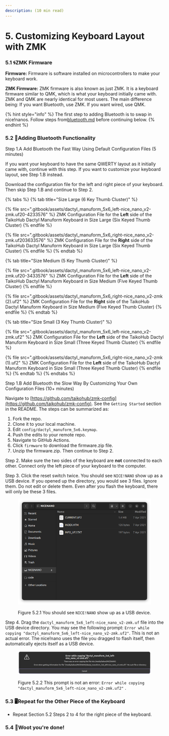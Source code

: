 ```yaml
---
description: (10 min read)
---
```


# 5. Customizing Keyboard Layout with ZMK

### 5.1 🌀ZMK Firmware

**Firmware:** Firmware is software installed on microcontrollers to make your keyboard work.

**ZMK Firmware:** ZMK firmware is also known as just ZMK. It is a keyboard firmware similar to QMK, which is what your keyboard initially came with. ZMK and QMK are nearly identical for most users. The main difference being: If you want Bluetooth, use ZMK. If you want wired, use QMK.



{% hint style="info" %}
The first step to adding Bluetooth is to swap in nice!nanos. Follow steps from[bluetooth.md](swapping-microcontrollers/bluetooth.md "mention") before continuing below.
{% endhint %}



### 5.2 📶Adding Bluetooth Functionality

Step 1.A Add Bluetooth the Fast Way Using Default Configuration Files (5 minutes)

If you want your keyboard to have the same QWERTY layout as it initially came with, continue with this step. If you want to customize your keyboard layout, see Step 1.B instead.&#x20;

Download the configuration file for the left and right piece of your keyboard. Then skip Step 1.B and continue to Step 2.

{% tabs %}
{% tab title="Size Large (6 Key Thumb Cluster)" %}


{% file src=".gitbook/assets/dactyl_manuform_5x6_left-nice_nano_v2-zmk.uf20-4233576" %}
ZMK Configuration File for the **Left** side of the TaikoHub Dactyl Manuform Keyboard in Size Large (Six Keyed Thumb Cluster)
{% endfile %}

{% file src=".gitbook/assets/dactyl_manuform_5x6_right-nice_nano_v2-zmk.uf203633576" %}
ZMK Configuration File for the **Right** side of the TaikoHub Dactyl Manuform Keyboard in Size Large (Six Keyed Thumb Cluster)
{% endfile %}
{% endtab %}

{% tab title="Size Medium (5 Key Thumb Cluster)" %}


{% file src=".gitbook/assets/dactyl_manuform_5x6_left-nice_nano_v2-zmk.uf20-3433576" %}
ZMK Configuration File for the **Left** side of the TaikoHub Dactyl Manuform Keyboard in Size Medium (Five Keyed Thumb Cluster)
{% endfile %}

{% file src=".gitbook/assets/dactyl_manuform_5x6_right-nice_nano_v2-zmk (2).uf2" %}
ZMK Configuration File for the **Right** side of the TaikoHub Dactyl Manuform Keyboard in Size Medium (Five Keyed Thumb Cluster)
{% endfile %}
{% endtab %}

{% tab title="Size Small (3 Key Thumb Cluster)" %}


{% file src=".gitbook/assets/dactyl_manuform_5x6_left-nice_nano_v2-zmk.uf2" %}
ZMK Configuration File for the **Left** side of the TaikoHub Dactyl Manuform Keyboard in Size Small (Three Keyed Thumb Cluster)
{% endfile %}

{% file src=".gitbook/assets/dactyl_manuform_5x6_right-nice_nano_v2-zmk (1).uf2" %}
ZMK Configuration File for the **Left** side of the TaikoHub Dactyl Manuform Keyboard in Size Small (Three Keyed Thumb Cluster)
{% endfile %}
{% endtab %}
{% endtabs %}



Step 1.B Add Bluetooth the Slow Way By Customizing Your Own Configuration Files (10+ minutes)

Navigate to [https://github.com/taikohub/zmk-config](https://github.com/taikohub/zmk-config). See the `Getting Started` section in the README. The steps can be summarized as:&#x20;

1. Fork the repo.
2. Clone it to your local machine.
3. Edit `config/dactyl_manuform_5x6.keymap`.
4. Push the edits to your remote repo.
5. Navigate to GitHub Actions.
6. Click `firmware` to download the firmware.zip file.&#x20;
7. Unzip the firmware.zip. Then continue to Step 2.



Step 2. Make sure the two sides of the keyboard are **not** connected to each other. Connect only the left piece of your keyboard to the computer.



Step 3. Click the reset switch twice. You should see `NICE!NANO` show up as a USB device. If you opened up the directory, you would see 3 files. Ignore them. Do not edit or delete them. Even after you flash the keyboard, there will only be these 3 files.

<figure><img src=".gitbook/assets/NICENANO should show up on as a USB device.png" alt=""><figcaption><p>Figure 5.2.1 You should see <code>NICE!NANO</code> show up as a USB device.</p></figcaption></figure>



Step 4. Drag the  `dactyl_manuform_5x6_left-nice_nano_v2-zmk.uf` file into the USB device directory. You may see the following prompt: `Error while copying "dactyl_manuform_5x6_left-nice_nano_v2-zmk.uf2"`. This is not an actual error. The nice!nano uses the file you dragged to flash itself, then automatically ejects itself as a USB device.

<figure><img src=".gitbook/assets/Error while copying.png" alt=""><figcaption><p>Figure 5.2.2 This prompt is not an error: <code>Error while copying "dactyl_manuform_5x6_left-nice_nano_v2-zmk.uf2"</code> .</p></figcaption></figure>



### 5.3 🖥️Repeat for the Other Piece of the Keyboard

* Repeat Section 5.2 Steps 2 to 4 for the right piece of the keyboard.

### 5.4 🎊Woot you're done!



